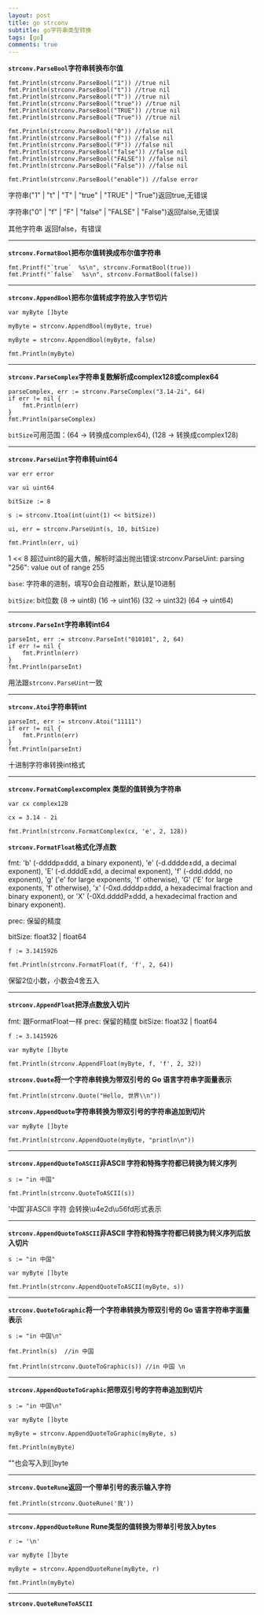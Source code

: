```yaml
---
layout: post
title: go strconv
subtitle: go字符串类型转换
tags: [go]
comments: true
---
```


**`strconv.ParseBool`字符串转换布尔值**

```
fmt.Println(strconv.ParseBool("1")) //true nil
fmt.Println(strconv.ParseBool("t")) //true nil
fmt.Println(strconv.ParseBool("T")) //true nil
fmt.Println(strconv.ParseBool("true")) //true nil
fmt.Println(strconv.ParseBool("TRUE")) //true nil 
fmt.Println(strconv.ParseBool("True")) //true nil

fmt.Println(strconv.ParseBool("0")) //false nil
fmt.Println(strconv.ParseBool("f")) //false nil
fmt.Println(strconv.ParseBool("F")) //false nil
fmt.Println(strconv.ParseBool("false")) //false nil
fmt.Println(strconv.ParseBool("FALSE")) //false nil
fmt.Println(strconv.ParseBool("False")) //false nil

fmt.Println(strconv.ParseBool("enable")) //false error
```

字符串("1" | "t" | "T" | "true" | "TRUE" | "True")返回true,无错误

字符串("0" | "f" | "F" | "false" | "FALSE" | "False")返回false,无错误

其他字符串 返回false，有错误

---

**`strconv.FormatBool`把布尔值转换成布尔值字符串**

```
fmt.Printf("`true`  %s\n", strconv.FormatBool(true))
fmt.Printf("`false`  %s\n", strconv.FormatBool(false))
```

---

**`strconv.AppendBool`把布尔值转成字符放入字节切片**

```
var myByte []byte

myByte = strconv.AppendBool(myByte, true)

myByte = strconv.AppendBool(myByte, false)

fmt.Println(myByte)
```
---

**`strconv.ParseComplex`字符串复数解析成complex128或complex64**

```
parseComplex, err := strconv.ParseComplex("3.14-2i", 64)
if err != nil {
    fmt.Println(err)
}
fmt.Println(parseComplex)
```

`bitSize`可用范围：(64 -> 转换成complex64), (128 -> 转换成complex128)

---

**`strconv.ParseUint`字符串转uint64**


```
var err error

var ui uint64

bitSize := 8

s := strconv.Itoa(int(uint(1) << bitSize))

ui, err = strconv.ParseUint(s, 10, bitSize)

fmt.Println(err, ui)
```

1 << 8 超过uint8的最大值，解析时溢出抛出错误:strconv.ParseUint: parsing "256": value out of range 255

`base`: 字符串的进制，填写0会自动推断，默认是10进制

`bitSize`: bit位数 (8 -> uint8) (16 -> uint16) (32 -> uint32) (64 -> uint64)

---

**`strconv.ParseInt`字符串转int64**

```
parseInt, err := strconv.ParseInt("010101", 2, 64)
if err != nil {
    fmt.Println(err)
}
fmt.Println(parseInt)
```

用法跟`strconv.ParseUint`一致

---

**`strconv.Atoi`字符串转int**

```
parseInt, err := strconv.Atoi("11111")
if err != nil {
    fmt.Println(err)
}
fmt.Println(parseInt)
```

十进制字符串转换int格式

---

**`strconv.FormatComplex`complex 类型的值转换为字符串**

```
var cx complex128

cx = 3.14 - 2i

fmt.Println(strconv.FormatComplex(cx, 'e', 2, 128))
```

**`strconv.FormatFloat`格式化浮点数**

fmt:
'b' (-ddddp±ddd, a binary exponent),
'e' (-d.dddde±dd, a decimal exponent),
'E' (-d.ddddE±dd, a decimal exponent),
'f' (-ddd.dddd, no exponent),
'g' ('e' for large exponents, 'f' otherwise),
'G' ('E' for large exponents, 'f' otherwise),
'x' (-0xd.ddddp±ddd, a hexadecimal fraction and binary exponent), or
'X' (-0Xd.ddddP±ddd, a hexadecimal fraction and binary exponent).

prec: 保留的精度

bitSize: float32  | float64


```
f := 3.1415926

fmt.Println(strconv.FormatFloat(f, 'f', 2, 64))
```
保留2位小数，小数会4舍五入

---

**`strconv.AppendFloat`把浮点数放入切片**

fmt: 跟FormatFloat一样
prec: 保留的精度
bitSize: float32  | float64

```
f := 3.1415926

var myByte []byte

fmt.Println(strconv.AppendFloat(myByte, f, 'f', 2, 32))
```

**`strconv.Quote`将一个字符串转换为带双引号的 Go 语言字符串字面量表示**

```
fmt.Println(strconv.Quote("Hello, 世界\\n"))
```

**`strconv.AppendQuote`字符串转换为带双引号的字符串追加到切片**

```
var myByte []byte

fmt.Println(strconv.AppendQuote(myByte, "println\n"))
```
---

**`strconv.AppendQuoteToASCII`非ASCII 字符和特殊字符都已转换为转义序列**

```
s := "in 中国"

fmt.Println(strconv.QuoteToASCII(s))
```

'中国'非ASCII 字符 会转换\u4e2d\u56fd形式表示

---

**`strconv.AppendQuoteToASCII`非ASCII 字符和特殊字符都已转换为转义序列后放入切片**

```
s := "in 中国"

var myByte []byte

fmt.Println(strconv.AppendQuoteToASCII(myByte, s))
```
---

**`strconv.QuoteToGraphic`将一个字符串转换为带双引号的 Go 语言字符串字面量表示**

```
s := "in 中国\n"

fmt.Println(s)  //in 中国

fmt.Println(strconv.QuoteToGraphic(s)) //in 中国 \n
```
---

**`strconv.AppendQuoteToGraphic`把带双引号的字符串追加到切片**

```
s := "in 中国\n"

var myByte []byte

myByte = strconv.AppendQuoteToGraphic(myByte, s)

fmt.Println(myByte)
```

""也会写入到[]byte

---

**`strconv.QuoteRune`返回一个带单引号的表示输入字符**

```
fmt.Println(strconv.QuoteRune('我'))
```

---

**`strconv.AppendQuoteRune` Rune类型的值转换为带单引号放入bytes**

```
r := '\n'

var myByte []byte

myByte = strconv.AppendQuoteRune(myByte, r)

fmt.Println(myByte)

```

---

**`strconv.QuoteRuneToASCII`**






